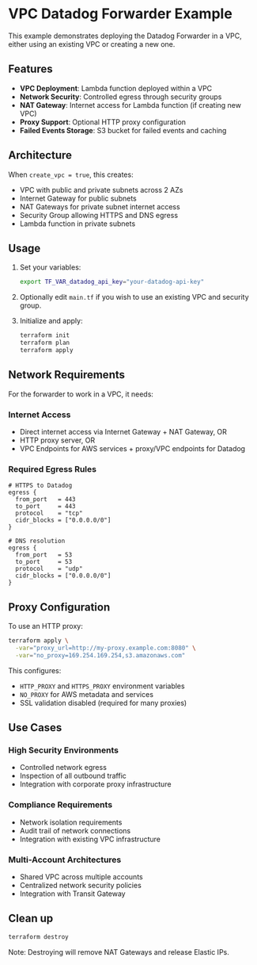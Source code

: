 # VPC Datadog Forwarder Example

This example demonstrates deploying the Datadog Forwarder in a VPC, either using an existing VPC or creating a new one.

## Features

- **VPC Deployment**: Lambda function deployed within a VPC
- **Network Security**: Controlled egress through security groups
- **NAT Gateway**: Internet access for Lambda function (if creating new VPC)
- **Proxy Support**: Optional HTTP proxy configuration
- **Failed Events Storage**: S3 bucket for failed events and caching

## Architecture

When `create_vpc = true`, this creates:
- VPC with public and private subnets across 2 AZs
- Internet Gateway for public subnets
- NAT Gateways for private subnet internet access
- Security Group allowing HTTPS and DNS egress
- Lambda function in private subnets

## Usage

1. Set your variables:
   ```bash
   export TF_VAR_datadog_api_key="your-datadog-api-key"
   ```

2. Optionally edit `main.tf` if you wish to use an existing VPC
   and security group.

3. Initialize and apply:
   ```bash
   terraform init
   terraform plan
   terraform apply
   ```


## Network Requirements

For the forwarder to work in a VPC, it needs:

### Internet Access
- Direct internet access via Internet Gateway + NAT Gateway, OR
- HTTP proxy server, OR
- VPC Endpoints for AWS services + proxy/VPC endpoints for Datadog

### Required Egress Rules
```hcl
# HTTPS to Datadog
egress {
  from_port   = 443
  to_port     = 443
  protocol    = "tcp"
  cidr_blocks = ["0.0.0.0/0"]
}

# DNS resolution
egress {
  from_port   = 53
  to_port     = 53
  protocol    = "udp"
  cidr_blocks = ["0.0.0.0/0"]
}
```

## Proxy Configuration

To use an HTTP proxy:

```bash
terraform apply \
  -var="proxy_url=http://my-proxy.example.com:8080" \
  -var="no_proxy=169.254.169.254,s3.amazonaws.com"
```

This configures:
- `HTTP_PROXY` and `HTTPS_PROXY` environment variables
- `NO_PROXY` for AWS metadata and services
- SSL validation disabled (required for many proxies)

## Use Cases

### High Security Environments
- Controlled network egress
- Inspection of all outbound traffic
- Integration with corporate proxy infrastructure

### Compliance Requirements
- Network isolation requirements
- Audit trail of network connections
- Integration with existing VPC infrastructure

### Multi-Account Architectures
- Shared VPC across multiple accounts
- Centralized network security policies
- Integration with Transit Gateway

## Clean up

```bash
terraform destroy
```

Note: Destroying will remove NAT Gateways and release Elastic IPs.
